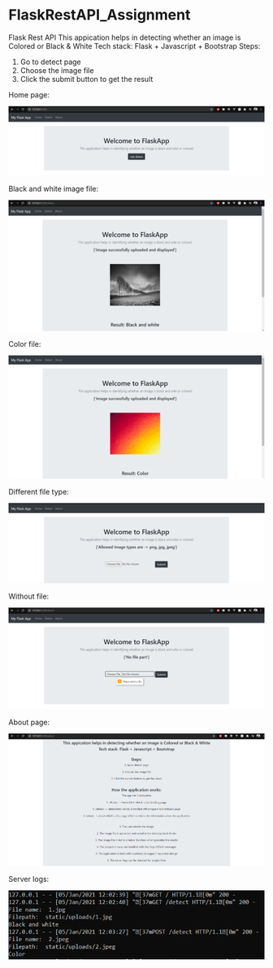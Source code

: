 # FlaskRestAPI_Assignment
Flask Rest API
This appication helps in detecting whether an image is Colored or Black & White
Tech stack: Flask + Javascript + Bootstrap
Steps:
1. Go to detect page
2. Choose the image file
3. Click the submit button to get the result

Home page:

<img src="Screenshots/Home_page.PNG">

Black and white image file:

<img src="Screenshots/BW_file.PNG">

Color file:

<img src="Screenshots/color_file.PNG">

Different file type:

<img src="Screenshots/different_file_type.PNG">

Without file:

<img src="Screenshots/Without_file.PNG">

About page:

<img src="Screenshots/About_page.PNG">

Server logs:

<img src="Screenshots/server_log.PNG">

